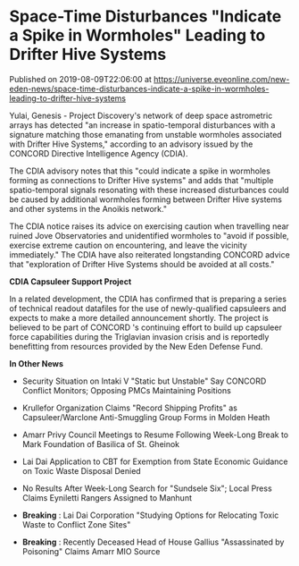 # Space-Time Disturbances "Indicate a Spike in Wormholes" Leading to Drifter Hive Systems
Published on 2019-08-09T22:06:00 at https://universe.eveonline.com/new-eden-news/space-time-disturbances-indicate-a-spike-in-wormholes-leading-to-drifter-hive-systems

Yulai, Genesis - Project Discovery's network of deep space astrometric arrays has detected "an increase in spatio-temporal disturbances with a signature matching those emanating from unstable wormholes associated with Drifter Hive Systems," according to an advisory issued by the CONCORD Directive Intelligence Agency (CDIA).

The CDIA advisory notes that this "could indicate a spike in wormholes forming as connections to Drifter Hive systems" and adds that "multiple spatio-temporal signals resonating with these increased disturbances could be caused by additional wormholes forming between Drifter Hive systems and other systems in the Anoikis network."

The CDIA notice raises its advice on exercising caution when travelling near ruined Jove Observatories and unidentified wormholes to "avoid if possible, exercise extreme caution on encountering, and leave the vicinity immediately." The CDIA have also reiterated longstanding CONCORD advice that "exploration of Drifter Hive Systems should be avoided at all costs."

**CDIA Capsuleer Support Project**

In a related development, the CDIA has confirmed that is preparing a series of technical readout datafiles for the use of newly-qualified capsuleers and expects to make a more detailed announcement shortly. The project is believed to be part of CONCORD 's continuing effort to build up capsuleer force capabilities during the Triglavian invasion crisis and is reportedly benefitting from resources provided by the New Eden Defense Fund.

**In Other News**

  * Security Situation on Intaki V  "Static but Unstable" Say CONCORD Conflict Monitors; Opposing PMCs Maintaining Positions


  * Krullefor Organization Claims "Record Shipping Profits" as Capsuleer/Warclone Anti-Smuggling Group Forms in Molden Heath


  * Amarr Privy Council Meetings to Resume Following Week-Long Break to Mark Foundation of Basilica of St. Gheinok


  * Lai Dai Application to CBT for Exemption from State Economic Guidance on Toxic Waste Disposal Denied


  * No Results After Week-Long Search for "Sundsele Six"; Local Press Claims Eyniletti Rangers Assigned to Manhunt


  * **Breaking** : Lai Dai Corporation "Studying Options for Relocating Toxic Waste to Conflict Zone Sites"


  * **Breaking** : Recently Deceased Head of House Gallius "Assassinated by Poisoning" Claims Amarr MIO Source

